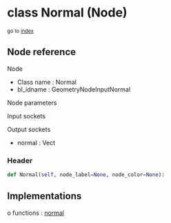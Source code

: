 # class Normal (Node)

<sub>go to [index](/docs/index.md)</sub>

## Node reference

Node
 - Class name : Normal
 - bl_idname : GeometryNodeInputNormal

Node parameters

Input sockets

Output sockets
 - normal : Vect

### Header

``` python
def Normal(self, node_label=None, node_color=None):
```

## Implementations

o functions : [normal](/docs/GeoNodes_classes/GLOBAL.md#normal)

